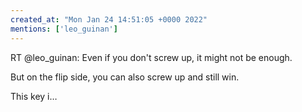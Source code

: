```yaml
---
created_at: "Mon Jan 24 14:51:05 +0000 2022"
mentions: ['leo_guinan']
---
```


RT @leo_guinan: Even if you don't screw up, it might not be enough.

But on the flip side, you can also screw up and still win.

This key i…